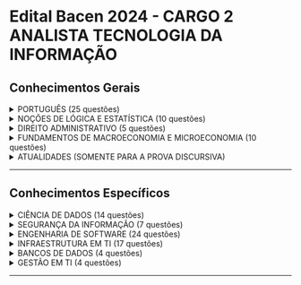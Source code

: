 # Edital Bacen 2024 - CARGO 2 ANALISTA TECNOLOGIA DA INFORMAÇÃO

## Conhecimentos Gerais

<details>
  <summary>PORTUGUÊS (25 questões)</summary>
</details>

<details>
  <summary>NOÇÕES DE LÓGICA E ESTATÍSTICA (10 questões)</summary>
</details>

<details>
  <summary>DIREITO ADMINISTRATIVO (5 questões)</summary>
</details>

<details>
  <summary>FUNDAMENTOS DE MACROECONOMIA E MICROECONOMIA (10 questões)</summary>
  <br>

  <details>
    <summary>I MACROECONOMIA</summary>
    <br>

  1. Contas nacionais
  2. Agregados monetários
  3. Multiplicador monetário, criação e destruição de moeda
  4. Contas do sistema monetário
  5. Balanço de pagamentos

  </details>
  
  <details>
  <summary>II MICROECONOMIA</summary>
  <br>

  1. Estrutura de mercado:
      - Formas de organização da atividade econômica, o papel dos preços, custo de oportunidade e fronteiras das possibilidades de produção
  2. Oferta e demanda:
      - Curvas de indiferença
      - Restrição orçamentária
      - Equilíbrio do consumidor
      - Efeitos preço, renda e substituição
      - Curva de demanda
      - Elasticidade da demanda

</details>

</details>

<details>
  <summary>ATUALIDADES (SOMENTE PARA A PROVA DISCURSIVA)</summary>
</details>

---
## Conhecimentos Específicos

<details>
  <summary>CIÊNCIA DE DADOS (14 questões)</summary>
</details>

<details>
  <summary>SEGURANÇA DA INFORMAÇÃO (7 questões)</summary>
  <br>
  
Verdadeiro ou Falso: Autenticação e autorização são conceitos diferentes na gestão de identidades e acesso.
Resposta: Verdadeiro.
Justificativa: Na gestão de identidades e acesso, a autenticação é o processo de verificar a identidade de um usuário, enquanto a autorização é o processo de conceder ou negar acesso a recursos específicos com base nas credenciais autenticadas.

Verdadeiro ou Falso: O Single Sign-On (SSO) permite que os usuários acessem múltiplos sistemas ou aplicativos com uma única autenticação.
Resposta: Verdadeiro.
Justificativa: O SSO é um método que permite aos usuários acessar vários sistemas ou aplicativos com uma única autenticação, o que aumenta a conveniência e a eficiência, além de reduzir o número de senhas que os usuários precisam lembrar.

Verdadeiro ou Falso: O OAuth2 é um protocolo de autorização amplamente utilizado para permitir que aplicativos acessem recursos em nome de usuários sem revelar suas credenciais.
Resposta: Verdadeiro.
Justificativa: O OAuth2 é um protocolo de autorização amplamente adotado que permite que aplicativos acessem recursos em nome dos usuários sem necessidade de compartilhar suas credenciais. Ele é frequentemente usado em integrações de API e autenticação de aplicativos.

Verdadeiro ou Falso: A criptografia protege os dados em trânsito, enquanto os controles de acesso protegem os dados em repouso.
Resposta: Verdadeiro.
Justificativa: A criptografia é usada para proteger dados enquanto estão sendo transmitidos, enquanto os controles de acesso, como autenticação e autorização, protegem os dados armazenados em sistemas ou dispositivos.

Verdadeiro ou Falso: Um Intrusion Detection System (IDS) monitora e analisa o tráfego de rede em busca de atividades suspeitas ou violações de segurança.
Resposta: Verdadeiro.
Justificativa: Um IDS é projetado para monitorar e analisar o tráfego de rede em busca de padrões ou comportamentos suspeitos que possam indicar uma violação de segurança ou atividade maliciosa.

Verdadeiro ou Falso: O Security Information and Event Management (SIEM) é uma solução que fornece análise em tempo real de eventos de segurança em uma infraestrutura de TI.
Resposta: Verdadeiro.
Justificativa: O SIEM é uma solução que fornece análise em tempo real de eventos de segurança em uma infraestrutura de TI, permitindo a detecção precoce e resposta a incidentes de segurança.

Verdadeiro ou Falso: O NIST Cybersecurity Framework fornece uma estrutura para organizações gerenciarem e mitigarem riscos de segurança cibernética.
Resposta: Verdadeiro.
Justificativa: O NIST Cybersecurity Framework é uma estrutura abrangente que fornece orientação para organizações em todos os setores para gerenciar e mitigar riscos de segurança cibernética, incluindo diretrizes para identificação, proteção, detecção, resposta e recuperação de incidentes de segurança.

Verdadeiro ou Falso: A criptografia de chave pública é comumente usada para assinar digitalmente documentos e mensagens de e-mail.
Resposta: Verdadeiro.
Justificativa: A criptografia de chave pública é frequentemente usada para assinar digitalmente documentos e mensagens de e-mail, garantindo sua autenticidade e integridade.

Verdadeiro ou Falso: Um firewall é uma solução que monitora e controla o tráfego de rede com base em regras de segurança predefinidas.
Resposta: Verdadeiro.
Justificativa: Um firewall é uma solução de segurança que monitora e controla o tráfego de rede com base em regras predefinidas para proteger uma rede contra acesso não autorizado e ataques cibernéticos.

Verdadeiro ou Falso: O antispam é uma solução projetada para detectar e bloquear e-mails indesejados ou maliciosos.
Resposta: Verdadeiro.
Justificativa: O antispam é uma solução que visa detectar e bloquear e-mails indesejados ou maliciosos, ajudando a proteger os usuários contra phishing, spam e outras ameaças relacionadas a e-mails.

</details>

<details>
  <summary>ENGENHARIA DE SOFTWARE (24 questões)</summary>
</details>

<details>
  <summary>INFRAESTRUTURA EM TI (17 questões)</summary>
</details>

<details>
  <summary>BANCOS DE DADOS (4 questões)</summary>
</details>

<details>
  <summary>GESTÃO EM TI (4 questões)</summary>
</details>

---
<!--script>
// Script para o funcionamento do accordion
document.addEventListener("DOMContentLoaded", function() {
  const details = document.querySelectorAll("details");

  details.forEach(detail => {
    detail.addEventListener("toggle", function() {
      this.classList.toggle("active", this.open);
    });
  });
});
</script-->
